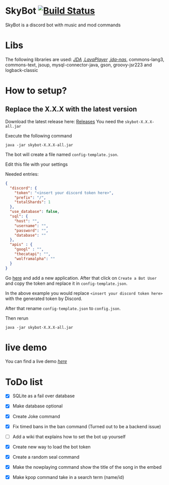 # SkyBot [![Build Status](https://travis-ci.org/YannickFricke/SkyBot.svg?branch=travis)](https://travis-ci.org/YannickFricke/SkyBot)
SkyBot is a discord bot with music and mod commands

# Libs
The following libraries are used:
[_JDA_](https://github.com/DV8FromTheWorld/JDA) 
,[_LavaPlayer_](https://github.com/sedmelluq/lavaplayer)
,[_jda-nas_](https://github.com/sedmelluq/jda-nas), commons-lang3, commons-text, jsoup, mysql-connector-java, gson, groovy-jsr223 and logback-classic

# How to setup?
## Replace the X.X.X with the latest version
Download the latest release here: [Releases](https://github.com/YannickFricke/SkyBot/releases)
You need the `skybot-X.X.X-all.jar`

Execute the following command
```shell
java -jar skybot-X.X.X-all.jar
```
The bot will create a file named `config-template.json`.

Edit this file with your settings

Needed entries:

```json
{
  "discord": {
    "token": "<insert your discord token here>",
    "prefix": "/",
    "totalShards": 1
  },
  "use_database": false,
  "sql": {
    "host": "",
    "username": "",
    "password": "",
    "database": ""
  },
  "apis" : {
    "googl" : "",
    "thecatapi": "",
    "wolframalpha": ""
  }
}
```

Go [here](https://discordapp.com/developers/applications/me) and add a new application. After that click on `Create a Bot User` and copy the token and replace it in `config-template.json`.

In the above example you would replace `<insert your discord token here>` with the generated token by Discord.

After that rename `config-template.json` to `config.json`.

Then rerun

```shell
java -jar skybot-X.X.X-all.jar
```

# live demo
You can find a live demo [_here_](https://discord.gg/XBQ9xAT)

# ToDo list
- [X] SQLite as a fail over database
- [X] Make database optional
- [X] Create Joke command
- [X] Fix timed bans in the ban command (Turned out to be a backend issue)
- [ ] Add a wiki that explains how to set the bot up yourself
- [X] Create new way to load the bot token
- [X] Create a random seal command
- [X] Make the nowplaying command show the title of the song in the embed
- [x] Make kpop command take in a search term (name/id)

